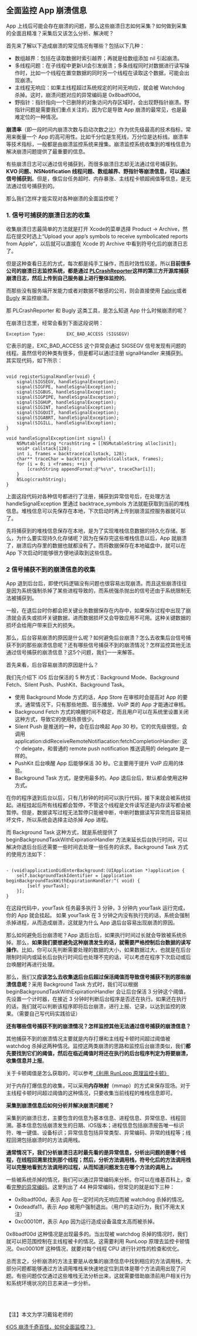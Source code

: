 ## 全面监控 App 崩溃信息

App 上线后可能会存在崩溃的问题，那么这些崩溃日志如何采集？如何做到采集的全面且精准？采集后又该怎么分析、解决呢？

首先来了解以下造成崩溃的常见情况有哪些？包括以下几种：

* 数组越界：包括在读取数据时索引越界；再就是给数组添加 nil 引起崩溃。
* 多线程问题：在子线程中更新UI会引发崩溃；多条线程同时对数据进行读写操作时，比如一个线程在置空数据的同时另一个线程在读取这个数据，可能会出现崩溃。
* 主线程无响应：如果主线程超过系统规定的时间无响应，就会被 Watchdog 杀掉。这时，崩溃问题对应的异常编码是 0x8badf00d。
* 野指针：指针指向一个已删除的对象访问内存区域时，会出现野指针崩溃。野指针问题是需要我们重点关注的，因为它是导致 App 崩溃的最常见，也是最难定位的一种情况。

**崩溃率**（即一段时间内崩溃次数与启动次数之比）作为优先级最高的技术指标，常用来衡量一个 App 的高可用性。比如千分位是生死线，万分位是达标线。崩溃率等技术指标，一般都是由崩溃监控系统来搜集。崩溃监控系统收集到的堆栈信息为解决崩溃问题提供了最重要的信息。

有些崩溃日志可以通过信号捕获到，而很多崩溃日志却无法通过信号捕获到。**KVO 问题、NSNotification 线程问题、数组越界、野指针等崩溃信息，可以通过信号捕获到**。但是，像后台任务超时、内存暴涨、主线程卡顿超阀值等信息，是无法通过信号捕获到的。

那么我们怎样才能实现对各种崩溃的全面监控呢？

### 1. 信号可捕获的崩溃日志的收集

收集崩溃日志最简单的方法就是打开 Xcode的菜单选择 Product -> Archive，然后在提交时选上“Upload your app’s symbols to receive symbolicated reports from Apple”，以后就可以直接在 Xcode 的 Archive 中看到符号化后的崩溃日志了。

但是这种查看日志的方式，每次都是纯手工操作，而且时效性较差。所以**目前很多公司的崩溃日志监控系统，都是通过 [PLCrashReporter](https://github.com/microsoft/plcrashreporter)这样的第三方开源库捕获崩溃日志，然后上传到自己服务器上进行整体监控的**。

而那些没有服务端开发能力或者对数据不敏感的公司，则会直接使用 [Fabric](https://get.fabric.io)或者 [Bugly](https://bugly.qq.com/v2/) 来监控崩溃。

那 PLCrashReporter 和 Bugly 这类工具，是怎么知道 App 什么时候崩溃的呢？

在崩溃日志里，经常会看到下面这段说明：

```
Exception Type:        EXC_BAD_ACCESS (SIGSEGV)
```

它表示的是，EXC_BAD_ACCESS 这个异常会通过 SIGSEGV 信号发现有问题的线程。虽然信号的种类有很多，但是都可以通过注册 signalHandler 来捕获到。其实现代码，如下所示：

```

void registerSignalHandler(void) {
    signal(SIGSEGV, handleSignalException);
    signal(SIGFPE, handleSignalException);
    signal(SIGBUS, handleSignalException);
    signal(SIGPIPE, handleSignalException);
    signal(SIGHUP, handleSignalException);
    signal(SIGINT, handleSignalException);
    signal(SIGQUIT, handleSignalException);
    signal(SIGABRT, handleSignalException);
    signal(SIGILL, handleSignalException);
}

void handleSignalException(int signal) {
    NSMutableString *crashString = [[NSMutableString alloc]init];
    void* callstack[128];
    int i, frames = backtrace(callstack, 128);
    char** traceChar = backtrace_symbols(callstack, frames);
    for (i = 0; i <frames; ++i) {
        [crashString appendFormat:@"%s\n", traceChar[i]];
    }
    NSLog(crashString);
}
```

上面这段代码对各种信号都进行了注册，捕获到异常信号后，在处理方法 handleSignalException 里通过 backtrace_symbols 方法就能获取到当前的堆栈信息。堆栈信息可以先保存在本地，下次启动时再上传到崩溃监控服务器就可以了。

先将捕获到的堆栈信息保存在本地，是为了实现堆栈信息数据的持久化存储。那么，为什么要实现持久化存储呢？因为在保存完这些堆栈信息以后，App 就崩溃了，崩溃后内存里的数据也就都没有了。而将数据保存在本地磁盘中，就可以在 App 下次启动时能够很方便地读取到这些信息。

### 2 信号捕获不到的崩溃信息的收集

App 退到后台后，即使代码逻辑没有问题也很容易出现崩溃。而且这些崩溃往往是因为系统强制杀掉了某些进程导致的，而系统强杀抛出的信号还由于系统限制无法被捕获到。

一般，在退后台时你都会把关键业务数据保存在内存中，如果保存过程中出现了崩溃就会丢失或损坏关键数据，进而数据损坏又会导致应用不可用。这种关键数据的损坏会给用户带来巨大的损失。

那么，后台容易崩溃的原因是什么呢？如何避免后台崩溃？怎么去收集后台信号捕获不到的那些崩溃信息呢？还有哪些信号捕获不到的崩溃情况？怎样监控其他无法通过信号捕获的崩溃信息？这5个问题，我们一一来解答。

首先来看，后台容易崩溃的原因是什么？

我们先介绍下 iOS 后台保活的 5 种方式：Background Mode、Background Fetch、Silent Push、PushKit、Background Task。

* 使用 Background Mode 方式的话，App Store 在审核时会提高对 App 的要求。通常情况下，只有那些地图、音乐播放、VoIP 类的 App 才能通过审核。
* Background Fetch 方式的唤醒时间不稳定，而且用户可以在系统里设置关闭这种方式，导致它的使用场景很少。
* Silent Push 是推送的一种，会在后台唤起 App 30 秒。它的优先级很低，会调用 application:didReceiveRemoteNotifiacation:fetchCompletionHandler: 这个 delegate，和普通的 remote push notification 推送调用的 delegate 是一样的。
* PushKit 后台唤醒 App 后能够保活 30 秒。它主要用于提升 VoIP 应用的体验。
* Background Task 方式，是使用最多的。App 退后台后，默认都会使用这种方式。

在你的程序退到后台以后，只有几秒钟的时间可以执行代码，接下来就会被系统挂起。进程挂起后所有线程都会暂停，不管这个线程是文件读写还是内存读写都会被暂停。但是，数据读写过程无法暂停只能被中断，中断时数据读写异常而且容易损坏文件，所以系统会选择主动杀掉 App 进程。

而 Background Task 这种方式，就是系统提供了 beginBackgroundTaskWithExpirationHandler 方法来延长后台执行时间，可以解决你退后台后还需要一些时间去处理一些任务的诉求。Background Task 方式的使用方法如下：

```

- (void)applicationDidEnterBackground:(UIApplication *)application {
    self.backgroundTaskIdentifier = [application beginBackgroundTaskWithExpirationHandler:^( void) {
        [self yourTask];
    }];
}
```

在这段代码中，yourTask 任务最多执行 3 分钟，3 分钟内 yourTask 运行完成，你的 App 就会挂起。 如果 yourTask 在 3 分钟之内没有执行完的话，系统会强制杀掉进程，从而造成崩溃，这就是为什么 App 退后台容易出现崩溃的原因。

那么如何避免后台崩溃呢？App 退后台后，如果执行时间过长就会导致被系统杀掉。那么，**如果我们要想避免这种崩溃发生的话，就需要严格控制后台数据的读写操作**。比如，你可以先判断需要处理的数据的大小，如果数据过大，也就是在后台限制时间内或延长后台执行时间后也处理不完的话，可以考虑在程序下次启动或后台唤醒时再进行处理。

那么，我们又**应该怎么去收集退后台后超过保活阈值而导致信号捕获不到的那些崩溃信息呢**？采用 Background Task 方式时，我们可以根据 beginBackgroundTaskWithExpirationHandler 会让后台保活 3 分钟这个阈值，先设置一个计时器，在接近 3 分钟时判断后台程序是否还在执行。如果还在执行的话，我们就可以判断该程序即将后台崩溃，进行上报、记录，以达到监控的效果。（需要自己写代码实践验证）

**还有哪些信号捕获不到的崩溃情况？怎样监控其他无法通过信号捕获的崩溃信息？**

其他捕获不到的崩溃情况主要就是内存打爆和主线程卡顿时间超过阈值被 watchdog 杀掉这两种情况。监控这两类崩溃的思路和监控后台崩溃类似，我们**都先要找到它们的阈值，然后在临近阈值时将还在执行的后台程序判定为将要崩溃，收集信息并上报**。

关于卡顿阈值是怎么获取的，可以参考[《利用 RunLoop 原理监控卡顿》](https://github.com/baohenglin/HLBlog/blob/master/Articles/iOS%E7%95%8C%E9%9D%A2%E5%8D%A1%E9%A1%BF%E7%9B%91%E6%B5%8B.md)


对于内存打爆信息的收集，可以采用**内存映射**（mmap）的方式来保存现场。对于主线程卡顿时间超过阈值的这种情况，只要收集当前线程的堆栈信息即可。

**采集到崩溃信息后如何分析并解决崩溃问题呢？**

采集到的崩溃日志，主要包含的信息为基本信息、进程信息、异常信息、线程回溯。基本信息包括崩溃发生的日期、iOS版本；进程信息包括崩溃报告唯一标识符、唯一键值、设备标识；异常信息包括异常类型、异常编码、异常的线程等；线程回溯包括崩溃时的方法调用栈。

**通常情况下，我们分析崩溃日志时最先看的是异常信息，分析出问题的是哪个线程，在线程回溯里找到那个线程；然后，分析方法调用栈，符号化后的方法调用栈可以完整地看到方法调用的过程，从而知道问题发生在哪个方法的调用上。**

一些被系统杀掉的情况，我们可以通过异常编码来分析。你可以在维基百科上，查看[完整的异常编码](https://en.wikipedia.org/wiki/Hexspeak)。这里列出了 44 种异常编码，但常见的就是如下三种：

* 0x8badf00d，表示 App 在一定时间内无响应而被 watchdog 杀掉的情况。
* 0xdeadfa11，表示 App 被用户强制退出。（用户的主动行为，我们不用太关注）
* 0xc00010ff，表示 App 因为运行造成设备温度太高而被杀掉。

0x8badf00d 这种情况是出现最多的。当出现被 watchdog 杀掉的情况时，我们就可以把范围控制在主线程被卡的情况。这需要利用 RunLoop 原理去监控卡顿情况。0xc00010ff 这种情况，就要对每个线程 CPU 进行针对性的检查和优化。

总而言之，分析崩溃的方法主要是从收集的崩溃信息中找到相应的方法调用栈，大部分问题都能够通过方法调用堆栈来快速地定位到具体是哪个方法调用出现了问题。有些问题仅仅通过这些堆栈无法分析出来，这就需要借助崩溃前用户相关行为和系统环境状况的日志来进一步分析。


<br>
<br>
<br>
【注】本文为学习戴铭老师的

[《iOS 崩溃千奇百怪，如何全面监控？》](https://time.geekbang.org/column/article/88600)

















